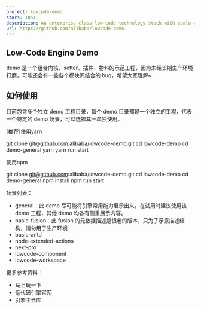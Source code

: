 ```yaml
---
project: lowcode-demo
stars: 1851
description: An enterprise-class low-code technology stack with scale-out design / 一套面向扩展设计的企业级低代码技术体系
url: https://github.com/alibaba/lowcode-demo
---
```


Low-Code Engine Demo
--------------------

demo 是一个组合内核、setter、插件、物料的示范工程，因为未经长期生产环境打磨，可能还会有一些各个模块间结合的 bug，希望大家理解~

如何使用
----

目前包含多个独立 demo 工程目录，每个 demo 目录都是一个独立的工程，代表一个特定的 demo 场景，可以选择其一单独使用。

\[推荐\]使用yarn

git clone git@github.com:alibaba/lowcode-demo.git
cd lowcode-demo
cd demo-general
yarn
yarn run start

使用npm

git clone git@github.com:alibaba/lowcode-demo.git
cd lowcode-demo
cd demo-general
npm install
npm run start

场景列表：

-   general：此 demo 尽可能将引擎常用能力展示出来，在试用时建议使用该 demo 工程，其他 demo 均各有侧重展示内容。
-   basic-fusion：此 fusion 的元数据描述是很老的版本，只为了示意描述结构，请勿用于生产环境
-   basic-antd
-   node-extended-actions
-   next-pro
-   lowcode-component
-   lowcode-workspace

更多参考资料：

-   马上玩一下
-   低代码引擎官网
-   引擎主仓库
